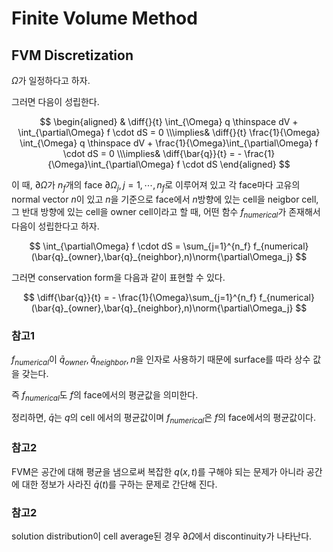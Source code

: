 # Finite Volume Method
## FVM Discretization

$\Omega$가 일정하다고 하자.

그러면 다음이 성립한다.

$$ \begin{aligned} & \diff{}{t} \int_{\Omega} q \thinspace dV + \int_{\partial\Omega} f \cdot dS = 0 \\\implies& \diff{}{t} \frac{1}{\Omega} \int_{\Omega} q \thinspace dV + \frac{1}{\Omega}\int_{\partial\Omega} f \cdot dS = 0 \\\implies& \diff{\bar{q}}{t} = - \frac{1}{\Omega}\int_{\partial\Omega} f \cdot dS  \end{aligned} $$

이 때, $\partial\Omega$가 $n_f$개의 face $\partial\Omega_j, j=1,\cdots,n_f$로 이루어져 있고 각 face마다 고유의 normal vector $n$이 있고 $n$을 기준으로 face에서 $n$방향에 있는 cell을 neigbor cell, 그 반대 방향에 있는 cell을 owner cell이라고 할 때, 어떤 함수 $f_{numerical}$가 존재해서 다음이 성립한다고 하자.

$$ \int_{\partial\Omega} f \cdot dS = \sum_{j=1}^{n_f} f_{numerical}(\bar{q}_{owner},\bar{q}_{neighbor},n)\norm{\partial\Omega_j} $$

그러면 conservation form을 다음과 같이 표현할 수 있다.

$$ \diff{\bar{q}}{t} = - \frac{1}{\Omega}\sum_{j=1}^{n_f} f_{numerical}(\bar{q}_{owner},\bar{q}_{neighbor},n)\norm{\partial\Omega_j} $$

### 참고1
$f_{numerical}$이 $\bar{q}_{owner},\bar{q} _{neighbor},n$을 인자로 사용하기 때문에 surface를 따라 상수 값을 갖는다. 

즉 $f_{numerical}$도 $f$의 face에서의 평균값을 의미한다.

정리하면, $\bar{q}$는 $q$의 cell 에서의 평균값이며 $f_{numerical}$은 $f$의 face에서의 평균값이다.

### 참고2
FVM은 공간에 대해 평균을 냄으로써 복잡한 $q(x,t)$를 구해야 되는 문제가 아니라 공간에 대한 정보가 사라진 $\bar{q}(t)$를 구하는 문제로 간단해 진다.


### 참고2
solution distribution이 cell average된 경우 $\partial\Omega$에서 discontinuity가 나타난다.